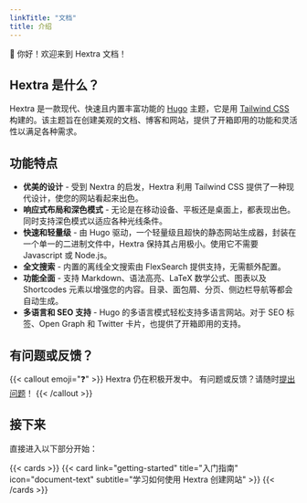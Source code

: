 ```yaml
---
linkTitle: "文档"
title: 介绍
---
```


👋 你好！欢迎来到 Hextra 文档！

<!--more-->

## Hextra 是什么？

Hextra 是一款现代、快速且内置丰富功能的 [Hugo][hugo] 主题，它是用 [Tailwind CSS][tailwind-css] 构建的。该主题旨在创建美观的文档、博客和网站，提供了开箱即用的功能和灵活性以满足各种需求。

## 功能特点

- **优美的设计** - 受到 Nextra 的启发，Hextra 利用 Tailwind CSS 提供了一种现代设计，使您的网站看起来出色。
- **响应式布局和深色模式** - 无论是在移动设备、平板还是桌面上，都表现出色。同时支持深色模式以适应各种光线条件。
- **快速和轻量级** - 由 Hugo 驱动，一个轻量级且超快的静态网站生成器，封装在一个单一的二进制文件中，Hextra 保持其占用极小。使用它不需要 Javascript 或 Node.js。
- **全文搜索** - 内置的离线全文搜索由 FlexSearch 提供支持，无需额外配置。
- **功能全面** - 支持 Markdown、语法高亮、LaTeX 数学公式、图表以及 Shortcodes 元素以增强您的内容。目录、面包屑、分页、侧边栏导航等都会自动生成。
- **多语言和 SEO 支持** - Hugo 的多语言模式轻松支持多语言网站。对于 SEO 标签、Open Graph 和 Twitter 卡片，也提供了开箱即用的支持。

## 有问题或反馈？

{{< callout emoji="❓" >}}
  Hextra 仍在积极开发中。
  有问题或反馈？请随时[提出问题](https://github.com/kringova/hextra/issues)！
{{< /callout >}}

## 接下来

直接进入以下部分开始：

{{< cards >}}
  {{< card link="getting-started" title="入门指南" icon="document-text" subtitle="学习如何使用 Hextra 创建网站" >}}
{{< /cards >}}

[hugo]: https://gohugo.io/
[flex-search]: https://github.com/nextapps-de/flexsearch
[tailwind-css]: https://tailwindcss.com/
